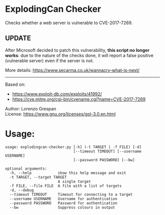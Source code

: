 # ExplodingCan Checker

Checks whether a web server is vulnerable to CVE-2017-7269.

## UPDATE ##

After Microsoft decided to patch this vulnerability, **this script no longer works**: due to the nature of the checks done, it will report a false positive (vulnerable server) even if the server is not. 

More details: https://www.secarma.co.uk/wannacry-what-is-next/

----

Based on:
 * https://www.exploit-db.com/exploits/41992/
 * https://cve.mitre.org/cgi-bin/cvename.cgi?name=CVE-2017-7269

Author: Lorenzo Grespan  
License: https://www.gnu.org/licenses/gpl-3.0.en.html  

# Usage:

```
usage: explodingcan-checker.py [-h] (-t TARGET | -f FILE) [-d]
                               [--timeout TIMEOUT] [--username USERNAME]
                               [--password PASSWORD] [--bw]

optional arguments:
  -h, --help            show this help message and exit
  -t TARGET, --target TARGET
                        A single target
  -f FILE, --file FILE  A file with a list of targets
  -d, --debug
  --timeout TIMEOUT     Timeout for connecting to a target
  --username USERNAME   Username for authentication
  --password PASSWORD   Password for authentication
  --bw                  Suppress colours in output
```
